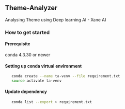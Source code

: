 
## Theme-Analyzer

Analysing Theme using Deep learning AI - Xane AI


### How to get started
#### Prerequisite

conda 4.3.30 or newer

#### Setting up conda virtual environment 
```bash
   conda create --name ta-venv --file requirement.txt
   source activate ta-venv
```
#### Update dependency
```bash
   conda list --export > requirement.txt
```